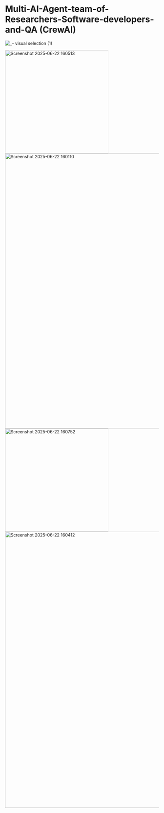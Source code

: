 # Multi-AI-Agent-team-of-Researchers-Software-developers-and-QA (CrewAI)

![_- visual selection (1)](https://github.com/user-attachments/assets/1f7ae57a-6441-469e-8e90-80c44a1513f5)

<img width="338" alt="Screenshot 2025-06-22 160513" src="https://github.com/user-attachments/assets/0995741c-3a6f-4248-b923-70522ef6eb1e" />

<img width="901" alt="Screenshot 2025-06-22 160110" src="https://github.com/user-attachments/assets/6fc2f478-d29e-491f-a7ef-c606edaa27e0" />

<img width="338" alt="Screenshot 2025-06-22 160752" src="https://github.com/user-attachments/assets/17adc47b-0229-4c36-8b22-f1aa43c9b16e" />

<img width="904" alt="Screenshot 2025-06-22 160412" src="https://github.com/user-attachments/assets/eabcbb10-0dc2-410b-8a09-40015e16acca" />
